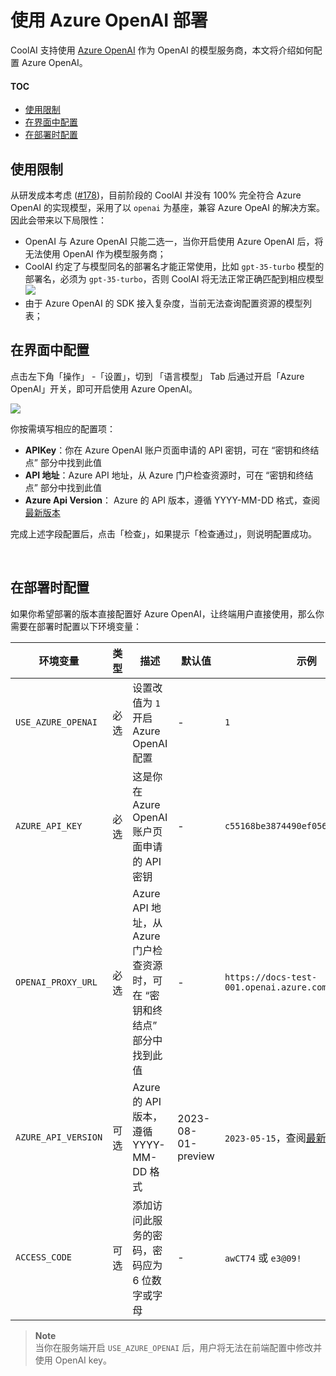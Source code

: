 # 使用 Azure OpenAI 部署

CoolAI 支持使用 [Azure OpenAI][azure-openai-url] 作为 OpenAI 的模型服务商，本文将介绍如何配置 Azure OpenAI。

#### TOC

- [使用限制](#使用限制)
- [在界面中配置](#在界面中配置)
- [在部署时配置](#在部署时配置)

## 使用限制

从研发成本考虑 ([#178][rfc])，目前阶段的 CoolAI 并没有 100% 完全符合 Azure OpenAI 的实现模型，采用了以 `openai` 为基座，兼容 Azure OpeAI 的解决方案。因此会带来以下局限性：

- OpenAI 与 Azure OpenAI 只能二选一，当你开启使用 Azure OpenAI 后，将无法使用 OpenAI 作为模型服务商；
- CoolAI 约定了与模型同名的部署名才能正常使用，比如 `gpt-35-turbo` 模型的部署名，必须为 `gpt-35-turbo`，否则 CoolAI 将无法正常正确匹配到相应模型
  ![](https://github-production-user-asset-6210df.s3.amazonaws.com/28616219/267082091-d89d53d3-1c8c-40ca-ba15-0a9af2a79264.png)
- 由于 Azure OpenAI 的 SDK 接入复杂度，当前无法查询配置资源的模型列表；

## 在界面中配置

点击左下角「操作」 -「设置」，切到 「语言模型」 Tab 后通过开启「Azure OpenAI」开关，即可开启使用 Azure OpenAI。

![](https://github-production-user-asset-6210df.s3.amazonaws.com/28616219/267083420-422a3714-627e-4bef-9fbc-141a2a8ca916.png)

你按需填写相应的配置项：

- **APIKey**：你在 Azure OpenAI 账户页面申请的 API 密钥，可在 “密钥和终结点” 部分中找到此值
- **API 地址**：Azure API 地址，从 Azure 门户检查资源时，可在 “密钥和终结点” 部分中找到此值
- **Azure Api Version**： Azure 的 API 版本，遵循 YYYY-MM-DD 格式，查阅[最新版本][azure-api-verion-url]

完成上述字段配置后，点击「检查」，如果提示「检查通过」，则说明配置成功。

<br/>

## 在部署时配置

如果你希望部署的版本直接配置好 Azure OpenAI，让终端用户直接使用，那么你需要在部署时配置以下环境变量：

| 环境变量            | 类型 | 描述                                                                        | 默认值             | 示例                                               |
| ------------------- | ---- | --------------------------------------------------------------------------- | ------------------ | -------------------------------------------------- |
| `USE_AZURE_OPENAI`  | 必选 | 设置改值为 `1` 开启 Azure OpenAI 配置                                       | -                  | `1`                                                |
| `AZURE_API_KEY`     | 必选 | 这是你在 Azure OpenAI 账户页面申请的 API 密钥                               | -                  | `c55168be3874490ef0565d9779ecd5a6`                 |
| `OPENAI_PROXY_URL`  | 必选 | Azure API 地址，从 Azure 门户检查资源时，可在 “密钥和终结点” 部分中找到此值 | -                  | `https://docs-test-001.openai.azure.com`           |
| `AZURE_API_VERSION` | 可选 | Azure 的 API 版本，遵循 YYYY-MM-DD 格式                                     | 2023-08-01-preview | `2023-05-15`，查阅[最新版本][azure-api-verion-url] |
| `ACCESS_CODE`       | 可选 | 添加访问此服务的密码，密码应为 6 位数字或字母                               | -                  | `awCT74` 或 `e3@09!`                               |

> **Note**\
> 当你在服务端开启 `USE_AZURE_OPENAI` 后，用户将无法在前端配置中修改并使用 OpenAI key。

[azure-api-verion-url]: https://learn.microsoft.com/zh-cn/azure/ai-services/openai/reference#chat-completions
[azure-openai-url]: https://learn.microsoft.com/zh-cn/azure/ai-services/openai/concepts/models
[rfc]: https://github.com/lobehub/lobe-chat/discussions/178
